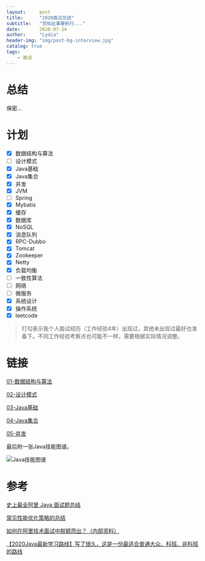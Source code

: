 ```yaml
---
layout:     post
title:      "2020面试总结"
subtitle:   "觉知此事要躬行..."
date:       2020-07-24
author:     "Lydia"
header-img: "img/post-bg-interview.jpg"
catalog: true
tags:
    - 面试
---
```


# 总结

保密...

# 计划
- [x] 数据结构与算法
- [ ] 设计模式
- [x] Java基础
- [x] Java集合
- [x] 并发
- [x] JVM
- [ ] Spring
- [x] Mybatis
- [x] 缓存
- [x] 数据库
- [x] NoSQL
- [x] 消息队列
- [x] RPC-Dubbo
- [x] Tomcat
- [x] Zookeeper
- [x] Netty
- [x] 负载均衡
- [ ] 一致性算法
- [ ] 网络
- [ ] 微服务
- [x] 系统设计
- [x] 操作系统
- [x] leetcode

> 打勾表示我个人面试经历（工作经验4年）出现过，其他未出现过最好也准备下。不同工作经验考察点也可能不一样，需要根据实际情况调整。

# 链接

[01-数据结构与算法](https://nanfangstation.github.io/2020/07/24/%E6%95%B0%E6%8D%AE%E7%BB%93%E6%9E%84%E4%B8%8E%E7%AE%97%E6%B3%95/)

[02-设计模式](https://nanfangstation.github.io/2020/07/24/%E8%AE%BE%E8%AE%A1%E6%A8%A1%E5%BC%8F/)

[03-Java基础](https://nanfangstation.github.io/2020/07/24/Java%E5%9F%BA%E7%A1%80/)

[04-Java集合](https://nanfangstation.github.io/2020/07/26/Java集合/)

[05-并发](https://nanfangstation.github.io/2020/07/26/并发/)

最后附一张Java技能图谱。

![Java技能图谱](http://blog.jeeqb.com/static/upload/20180424/-pPedLQdA4rfd4MEK8lg8uzL.jpg)

# 参考

[史上最全阿里 Java 面试题总结](https://www.jianshu.com/p/f53b9d349c66)

[常见性能优化策略的总结](https://tech.meituan.com/2016/12/02/performance-tunning.html)

[如何在阿里技术面试中脱颖而出？（内部资料）](https://developer.aliyun.com/article/574226)

[【2020Java最新学习路线】写了很久，这是一份最适合普通大众、科班、非科班的路线](https://segmentfault.com/a/1190000021886650)